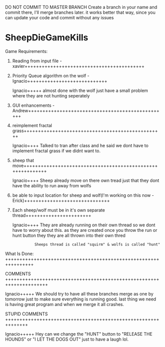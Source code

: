 DO NOT COMMIT TO MASTER BRANCH
Create a branch in your name and commit there, I'll merge branches later.
it works better that way, since you can update your code and commit without any issues


SheepDieGameKills
=================
Game Requirements:

1. Reading from input file - xavier++++++++++++++++++++++++++++++++++++++++++

2. Priority Queue algorithm on the wolf - Ignacio++++++++++++++++++++++++++++

    Ignacio+++++ almost done with the wolf just have a small problem where they are not hunting seperately
 
3. GUI enhancements - Andrew+++++++++++++++++++++++++++++++++++++++++++++++++

4. reimplement fractal grass+++++++++++++++++++++++++++++++++++++++++++++++++

    Ignacio++++ Talked to tran after class and he said we dont have to implement fractal grass if we didnt want to.

5. sheep that move+++++++++++++++++++++++++++++++++++++++++++++++++++++++++++

    Ignacio++++ Sheep already move on there own tread just that they dont have the ability to run away from wolfs

6. be able to input location for sheep and wolf(I'm working on this now - Erick)++++++++++++++++++++++++++++++

7. Each sheep/wolf must be in it's own separate thread+++++++++++++++++++++++

    Ignacio++++ They are already running on their own thread so we dont have to worry about this.
                 as they are created once you throw the run or hunt button they they are all thrown into their own thred
                
                 Sheeps thread is called "squirm" & wolfs is called "hunt"


What Is Done: ++++++++++++++++++++++++++++++++++++++++++++++++++++++++++++++++


COMMENTS +++++++++++++++++++++++++++++++++++++++++++++++++++++++++++++++++++++

   Ignacio+++++ We should try to have all these branches merge as one by tomorrow just to make sure everything 
                is running good. last thing we need is having great program and when we merge it all crashes.
                
STUPID COMMENTS ++++++++++++++++++++++++++++++++++++++++++++++++++++++++++++++

   Ignacio+++++ Hey can we change the "HUNT" button to "RELEASE THE HOUNDS" or "I LET THE DOGS OUT"
                just to have a laugh lol.
                
